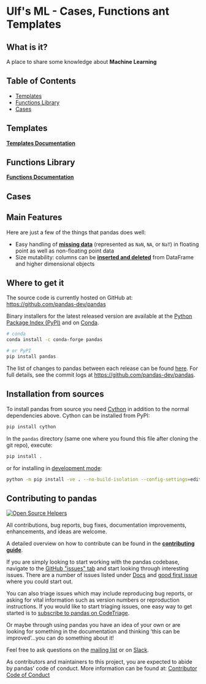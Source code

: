 
# Ulf's ML - Cases, Functions ant Templates 

## What is it?

A place to share some knowledge about  **Machine Learning**

## Table of Contents

- [Templates](#templates)
- [Functions Library](#functions-library)
- [Cases](#cases)

## Templates

[**Templates Documentation**](ml/doc/references_temp.md)

## Functions Library

[**Functions Documentation**](ml/doc/references_func.md)

## Cases



## Main Features
Here are just a few of the things that pandas does well:

  - Easy handling of [**missing data**][missing-data] (represented as
    `NaN`, `NA`, or `NaT`) in floating point as well as non-floating point data
  - Size mutability: columns can be [**inserted and
    deleted**][insertion-deletion] from DataFrame and higher dimensional
    objects
  



   [missing-data]: https://pandas.pydata.org/pandas-docs/stable/user_guide/missing_data.html
   [insertion-deletion]: https://pandas.pydata.org/pandas-docs/stable/user_guide/dsintro.html#column-selection-addition-deletion

## Where to get it
The source code is currently hosted on GitHub at:
https://github.com/pandas-dev/pandas

Binary installers for the latest released version are available at the [Python
Package Index (PyPI)](https://pypi.org/project/pandas) and on [Conda](https://docs.conda.io/en/latest/).

```sh
# conda
conda install -c conda-forge pandas
```

```sh
# or PyPI
pip install pandas
```

The list of changes to pandas between each release can be found
[here](https://pandas.pydata.org/pandas-docs/stable/whatsnew/index.html). For full
details, see the commit logs at https://github.com/pandas-dev/pandas.


## Installation from sources
To install pandas from source you need [Cython](https://cython.org/) in addition to the normal
dependencies above. Cython can be installed from PyPI:

```sh
pip install cython
```

In the `pandas` directory (same one where you found this file after
cloning the git repo), execute:

```sh
pip install .
```

or for installing in [development mode](https://pip.pypa.io/en/latest/cli/pip_install/#install-editable):


```sh
python -m pip install -ve . --no-build-isolation --config-settings=editable-verbose=true
```

## Contributing to pandas

[![Open Source Helpers](https://www.codetriage.com/pandas-dev/pandas/badges/users.svg)](https://www.codetriage.com/pandas-dev/pandas)

All contributions, bug reports, bug fixes, documentation improvements, enhancements, and ideas are welcome.

A detailed overview on how to contribute can be found in the **[contributing guide](https://pandas.pydata.org/docs/dev/development/contributing.html)**.

If you are simply looking to start working with the pandas codebase, navigate to the [GitHub "issues" tab](https://github.com/pandas-dev/pandas/issues) and start looking through interesting issues. There are a number of issues listed under [Docs](https://github.com/pandas-dev/pandas/issues?labels=Docs&sort=updated&state=open) and [good first issue](https://github.com/pandas-dev/pandas/issues?labels=good+first+issue&sort=updated&state=open) where you could start out.

You can also triage issues which may include reproducing bug reports, or asking for vital information such as version numbers or reproduction instructions. If you would like to start triaging issues, one easy way to get started is to [subscribe to pandas on CodeTriage](https://www.codetriage.com/pandas-dev/pandas).

Or maybe through using pandas you have an idea of your own or are looking for something in the documentation and thinking ‘this can be improved’...you can do something about it!

Feel free to ask questions on the [mailing list](https://groups.google.com/forum/?fromgroups#!forum/pydata) or on [Slack](https://pandas.pydata.org/docs/dev/development/community.html?highlight=slack#community-slack).

As contributors and maintainers to this project, you are expected to abide by pandas' code of conduct. More information can be found at: [Contributor Code of Conduct](https://github.com/pandas-dev/.github/blob/master/CODE_OF_CONDUCT.md)

